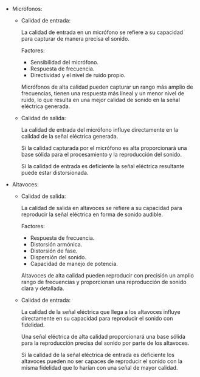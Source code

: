 * Micrófonos:

  - Calidad de entrada:

    La calidad de entrada en un micrófono se refiere a su capacidad para capturar de manera precisa el sonido.
    
    Factores: 
      - Sensibilidad del micrófono.
      - Respuesta de frecuencia.
      - Directividad y el nivel de ruido propio.
        
    Micrófonos de alta calidad pueden capturar un rango más amplio de frecuencias, tienen una respuesta más lineal y un menor nivel de ruido, lo que resulta en una mejor calidad de     sonido en la señal eléctrica generada.

  - Calidad de salida:

    La calidad de entrada del micrófono influye directamente en la calidad de la señal eléctrica generada.
    
    Si la calidad capturada por el micrófono es alta proporcionará una base sólida para el procesamiento y la reproducción del sonido.
    
    Si la calidad de entrada es deficiente la señal eléctrica resultante puede estar distorsionada.

* Altavoces:

  - Calidad de salida:

    La calidad de salida en altavoces se refiere a su capacidad para reproducir la señal eléctrica en forma de sonido audible.
    
    Factores:
      - Respuesta de frecuencia.
      - Distorsión armónica.
      - Distorsión de fase.
      - Dispersión del sonido.
      - Capacidad de manejo de potencia.
        
    Altavoces de alta calidad pueden reproducir con precisión un amplio rango de frecuencias y proporcionan una reproducción de sonido clara y detallada.

  - Calidad de entrada:

    La calidad de la señal eléctrica que llega a los altavoces influye directamente en su capacidad para reproducir el sonido con fidelidad.
    
    Una señal eléctrica de alta calidad proporcionará una base sólida para la reproducción precisa del sonido por parte de los altavoces.
    
    Si la calidad de la señal eléctrica de entrada es deficiente los altavoces pueden no ser capaces de reproducir el sonido con la misma fidelidad que lo harían con una señal de mayor calidad.
